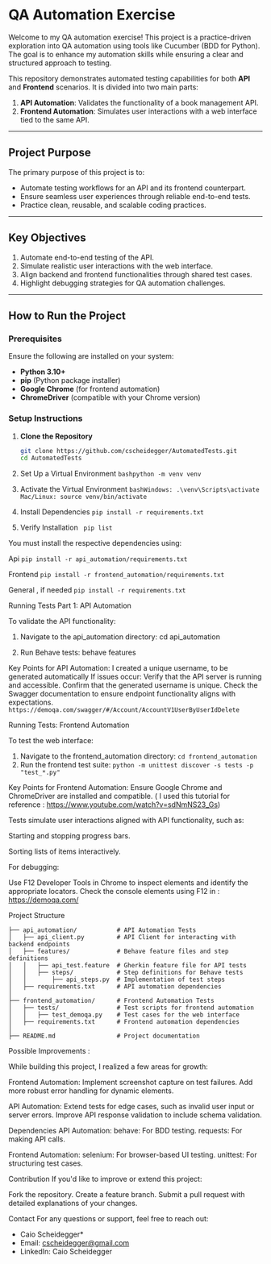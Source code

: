 # QA Automation Exercise

Welcome to my QA automation exercise! This project is a practice-driven exploration into QA automation using tools like Cucumber (BDD for Python). The goal is to enhance my automation skills while ensuring a clear and structured approach to testing.

This repository demonstrates automated testing capabilities for both **API** and **Frontend** scenarios. It is divided into two main parts:

1. **API Automation**: Validates the functionality of a book management API.
2. **Frontend Automation**: Simulates user interactions with a web interface tied to the same API.

---

## **Project Purpose**

The primary purpose of this project is to:
- Automate testing workflows for an API and its frontend counterpart.
- Ensure seamless user experiences through reliable end-to-end tests.
- Practice clean, reusable, and scalable coding practices.

---

## **Key Objectives**

1. Automate end-to-end testing of the API.
2. Simulate realistic user interactions with the web interface.
3. Align backend and frontend functionalities through shared test cases.
4. Highlight debugging strategies for QA automation challenges.

---

## **How to Run the Project**

### **Prerequisites**
Ensure the following are installed on your system:
- **Python 3.10+**
- **pip** (Python package installer)
- **Google Chrome** (for frontend automation)
- **ChromeDriver** (compatible with your Chrome version)

### **Setup Instructions**

1. **Clone the Repository**
   ```bash
   git clone https://github.com/cscheidegger/AutomatedTests.git
   cd AutomatedTests

2. Set Up a Virtual Environment
 ```bashpython -m venv venv ```

3. Activate the Virtual Environment
 ```bashWindows: .\venv\Scripts\activate ```
```Mac/Linux: source venv/bin/activate```

4. Install Dependencies
   ```pip install -r requirements.txt```

5. Verify Installation
  ``` pip list```


You must install the respective dependencies using:

Api
```pip install -r api_automation/requirements.txt```

Frontend
```pip install -r frontend_automation/requirements.txt```

General , if needed  ```pip install -r requirements.txt ```


Running Tests
Part 1: API Automation

To validate the API functionality:

1. Navigate to the api_automation directory:
cd api_automation

2. Run Behave tests:
behave features

Key Points for API Automation:
I created a unique username, to be generated automatically
If issues occur:
Verify that the API server is running and accessible.
Confirm that the generated username is unique.
Check the Swagger documentation to ensure endpoint functionality aligns with expectations.
```https://demoqa.com/swagger/#/Account/AccountV1UserByUserIdDelete```

Running Tests: Frontend Automation

To test the web interface:
1. Navigate to the frontend_automation directory:
```cd frontend_automation```
2. Run the frontend test suite:
```python -m unittest discover -s tests -p "test_*.py"```

Key Points for Frontend Automation:
Ensure Google Chrome and ChromeDriver are installed and compatible.  ( I used this tutorial for reference : https://www.youtube.com/watch?v=sdNmNS23_Gs) 

Tests simulate user interactions aligned with API functionality, such as:

Starting and stopping progress bars.

Sorting lists of items interactively.

For debugging:

Use F12 Developer Tools in Chrome to inspect elements and identify the appropriate locators.
Check the console elements using F12 in : https://demoqa.com/

Project Structure
```qa_automation/
├── api_automation/           # API Automation Tests
│   ├── api_client.py         # API Client for interacting with backend endpoints
│   ├── features/             # Behave feature files and step definitions
│   │   ├── api_test.feature  # Gherkin feature file for API tests
│   │   ├── steps/            # Step definitions for Behave tests
│   │       ├── api_steps.py  # Implementation of test steps
│   ├── requirements.txt      # API automation dependencies
│
├── frontend_automation/      # Frontend Automation Tests
│   ├── tests/                # Test scripts for frontend automation
│   │   ├── test_demoqa.py    # Test cases for the web interface
│   ├── requirements.txt      # Frontend automation dependencies
│
├── README.md                 # Project documentation
```
Possible Improvements : 

While building this project, I realized a few areas for growth:

Frontend Automation:
Implement screenshot capture on test failures.
Add more robust error handling for dynamic elements.

API Automation:
Extend tests for edge cases, such as invalid user input or server errors.
Improve API response validation to include schema validation.


Dependencies
API Automation:
behave: For BDD testing.
requests: For making API calls.

Frontend Automation:
selenium: For browser-based UI testing.
unittest: For structuring test cases.

Contribution
If you'd like to improve or extend this project:

Fork the repository.
Create a feature branch.
Submit a pull request with detailed explanations of your changes.

Contact
For any questions or support, feel free to reach out:

* Caio Scheidegger*
* Email: cscheidegger@gmail.com
* LinkedIn: Caio Scheidegger



